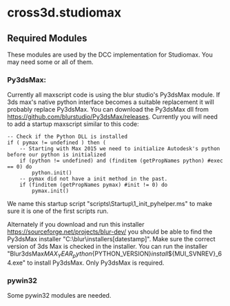 # cross3d.studiomax
## Required Modules
These modules are used by the DCC implementation for Studiomax. You may need some or all of them.
### Py3dsMax:
Currently all maxscript code is using the blur studio's Py3dsMax module. If 3ds max's native python interface becomes a suitable replacement it will probably replace Py3dsMax. You can download the Py3dsMax dll from https://github.com/blurstudio/Py3dsMax/releases. Currently you will need to add a startup maxscript similar to this code:
```maxscript
-- Check if the Python DLL is installed
if ( pymax != undefined ) then (
	-- Starting with Max 2015 we need to initialize Autodesk's python before our python is initialized
	if (python != undefined) and (finditem (getPropNames python) #exec == 0) do
		python.init()
	-- pymax did not have a init method in the past.
	if (finditem (getPropNames pymax) #init != 0) do
		pymax.init()
```
We name this startup script "scripts\Startup\1_init_pyhelper.ms" to make sure it is one of the first scripts run.

Alternately if you download and run this installer https://sourceforge.net/projects/blur-dev/ you should be able to find the Py3dsMax installer "C:\blur\installers\[datestamp]". Make sure the correct version of 3ds Max is checked in the installer. You can run the installer "Blur3dsMax${MAX_YEAR}_python${PYTHON_VERSION}_install_${MUI_SVNREV}_64.exe" to install Py3dsMax. Only Py3dsMax is required.

### pywin32
Some pywin32 modules are needed.
